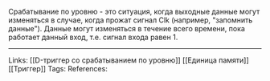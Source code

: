 Срабатывание по уровню - это ситуация, когда выходные данные могут изменяться в случае, когда прожат сигнал Clk (например, "запомнить данные"). Данные могут изменяться в течение всего времени, пока работает данный вход, т.е. сигнал входа равен 1.  
___
Links: [[D-триггер со срабатыванием по уровню]] [[Единица памяти]] [[Триггер]]
Tags:
References: